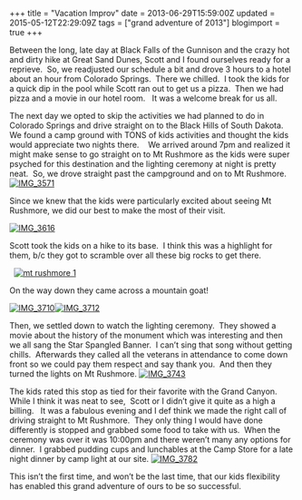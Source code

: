 +++
title = "Vacation Improv"
date = 2013-06-29T15:59:00Z
updated = 2015-05-12T22:29:09Z
tags = ["grand adventure of 2013"]
blogimport = true 
+++

Between the long, late day at Black Falls of the Gunnison and the crazy hot and dirty hike at Great Sand Dunes, Scott and I found ourselves ready for a reprieve.&#160; So, we readjusted our schedule a bit and drove 3 hours to a hotel about an hour from Colorado Springs.&#160; There we chilled.&#160; I took the kids for a quick dip in the pool while Scott ran out to get us a pizza.&#160; Then we had pizza and a movie in our hotel room.&#160;&#160; It was a welcome break for us all.&#160; 

The next day we opted to skip the activities we had planned to do in Colorado Springs and drive straight on to the Black Hills of South Dakota.&#160;&#160; We found a camp ground with TONS of kids activities and thought the kids would appreciate two nights there.&#160;&#160;&#160; We arrived around 7pm and realized it might make sense to go straight on to Mt Rushmore as the kids were super psyched for this destination and the lighting ceremony at night is pretty neat.&#160; So, we drove straight past the campground and on to Mt Rushmore. [![IMG_3571](https://latc.s3.amazonaws.com/wp-content/uploads/2013/06/IMG_3571.jpg "IMG_3571")](https://latc.s3.amazonaws.com/wp-content/uploads/2013/06/IMG_3571.jpg)

 Since we knew that the kids were particularly excited about seeing Mt Rushmore, we did our best to make the most of their visit.&#160; 

[![IMG_3616](https://latc.s3.amazonaws.com/wp-content/uploads/2013/06/IMG_3616.jpg "IMG_3616")](https://latc.s3.amazonaws.com/wp-content/uploads/2013/06/IMG_3616.jpg)

Scott took the kids on a hike to its base.&#160; I think this was a highlight for them, b/c they got to scramble over all these big rocks to get there.

&#160; [![mt rushmore 1](https://latc.s3.amazonaws.com/wp-content/uploads/2013/06/mt-rushmore-1.jpg "mt rushmore 1")](https://latc.s3.amazonaws.com/wp-content/uploads/2013/06/mt-rushmore-1.jpg)

On the way down they came across a mountain goat!

[![IMG_3710](https://latc.s3.amazonaws.com/wp-content/uploads/2013/06/IMG_37101.jpg "IMG_3710")](https://latc.s3.amazonaws.com/wp-content/uploads/2013/06/IMG_37101.jpg)[![IMG_3712](https://latc.s3.amazonaws.com/wp-content/uploads/2013/06/IMG_3712.jpg "IMG_3712")](https://latc.s3.amazonaws.com/wp-content/uploads/2013/06/IMG_3712.jpg)

Then, we settled down to watch the lighting ceremony.&#160; They showed a movie about the history of the monument which was interesting and then we all sang the Star Spangled Banner.&#160; I can’t sing that song without getting chills.&#160; Afterwards they called all the veterans in attendance to come down front so we could pay them respect and say thank you.&#160; And then they turned the lights on Mt Rushmore. [![IMG_3743](https://latc.s3.amazonaws.com/wp-content/uploads/2013/06/IMG_3743.jpg "IMG_3743")](https://latc.s3.amazonaws.com/wp-content/uploads/2013/06/IMG_3743.jpg)

The kids rated this stop as tied for their favorite with the Grand Canyon.&#160; While I think it was neat to see,&#160; Scott or I didn’t give it quite as a high a billing.&#160;&#160; It was a fabulous evening and I def think we made the right call of driving straight to Mt Rushmore.&#160; They only thing I would have done differently is stopped and grabbed some food to take with us.&#160; When the ceremony was over it was 10:00pm and there weren’t 
many
 any options for dinner.&#160; I grabbed pudding cups and lunchables at the Camp Store for a late night dinner by camp light at our site. [![IMG_3782](https://latc.s3.amazonaws.com/wp-content/uploads/2013/06/IMG_3782.jpg "IMG_3782")](https://latc.s3.amazonaws.com/wp-content/uploads/2013/06/IMG_3782.jpg)

This isn’t the first time, and won’t be the last time, that our kids flexibility has enabled this grand adventure of ours to be so successful.&#160; 
